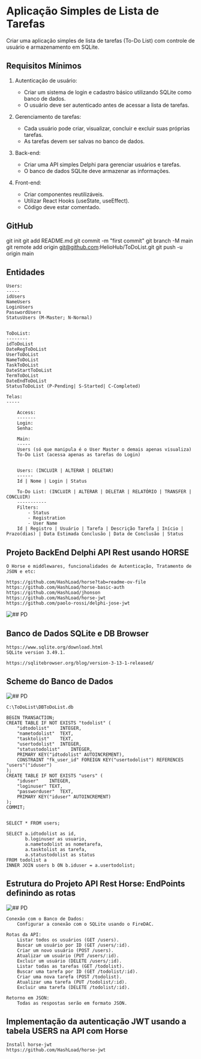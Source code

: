 # Aplicação Simples de Lista de Tarefas 

Criar uma aplicação simples de lista de tarefas (To-Do List) com controle de usuário e armazenamento em SQLite.

## Requisitos Mínimos

1. Autenticação de usuário:
	- Criar um sistema de login e cadastro básico utilizando SQLite como banco de dados.
	- O usuário deve ser autenticado antes de acessar a lista de tarefas.
	
2. Gerenciamento de tarefas:
	- Cada usuário pode criar, visualizar, concluir e excluir suas próprias tarefas.
	- As tarefas devem ser salvas no banco de dados.
	
3. Back-end:
	- Criar uma API simples Delphi para gerenciar usuários e tarefas.
	- O banco de dados SQLite deve armazenar as informações.
	
4. Front-end:
	- Criar componentes reutilizáveis.
	- Utilizar React Hooks (useState, useEffect).
	- Código deve estar comentado.


## GitHub

git init
git add README.md
git commit -m "first commit"
git branch -M main
git remote add origin git@github.com:HelioHub/ToDoList.git
git push -u origin main

## Entidades 

	Users:
	-----
	idUsers
	NameUsers
	LoginUsers
	PasswordUsers
	StatusUsers (M-Master; N-Normal)
	
	
	ToDoList:
	--------
	idToDoList
	DateRegToDoList
	UserToDoList
	NameToDoList
	TaskToDoList
	DateStartToDoList
	TermToDoList
	DateEndToDoList
	StatusToDoList (P-Pending| S-Started| C-Completed)
	
	Telas: 
	-----
	
		Access:
		-------
		Login:
		Senha:
			
		Main:
		-----
		Users (só que manipula é o User Master o demais apenas visualiza)
		To-Do List (acessa apenas as tarefas do Login)
			
		
		Users: (INCLUIR | ALTERAR | DELETAR)
		------
		Id | Nome | Login | Status
		
		To-Do List: (INCLUIR | ALTERAR | DELETAR | RELATÓRIO | TRANSFER | CONCLUIR)
		-----------
		Filters:
			- Status
			- Registration
			- User Name
		Id | Registro | Usuário | Tarefa | Descrição Tarefa | Início | Prazo(dias) | Data Estimada Conclusão | Data de Conclusão | Status 
			
## Projeto BackEnd Delphi API Rest usando HORSE 

    O Horse e middlewares, funcionalidades de Autenticação, Tratamento de JSON e etc: 
	
	https://github.com/HashLoad/horse?tab=readme-ov-file
	https://github.com/HashLoad/horse-basic-auth
	https://github.com/HashLoad/jhonson
	https://github.com/HashLoad/horse-jwt 
	https://github.com/paolo-rossi/delphi-jose-jwt
	
	

![## PD](https://github.com/HelioHub/ToDoList/blob/main/Imagens/BackEnd.png)


## Banco de Dados SQLite e DB Browser

	https://www.sqlite.org/download.html
	SQLite version 3.49.1.
	
	https://sqlitebrowser.org/blog/version-3-13-1-released/

## Scheme do Banco de Dados 

![## PD](https://github.com/HelioHub/ToDoList/blob/main/Imagens/DBBrowser.png)

	C:\ToDoList\DBToDoList.db
	
	BEGIN TRANSACTION;
	CREATE TABLE IF NOT EXISTS "todolist" (
		"idtodolist"	INTEGER,
		"nametodolist"	TEXT,
		"tasktolist"	TEXT,
		"usertodolist"	INTEGER,
		"statustodolist"	INTEGER,
		PRIMARY KEY("idtodolist" AUTOINCREMENT),
		CONSTRAINT "fk_user_id" FOREIGN KEY("usertodolist") REFERENCES "users"("iduser")
	);
	CREATE TABLE IF NOT EXISTS "users" (
		"iduser"	INTEGER,
		"loginuser"	TEXT,
		"passworduser"	TEXT,
		PRIMARY KEY("iduser" AUTOINCREMENT)
	);
	COMMIT;
	
	
	SELECT * FROM users;

	SELECT a.idtodolist as id, 
		   b.loginuser as usuario, 
		   a.nametodolist as nometarefa, 
		   a.tasktolist as tarefa, 
		   a.statustodolist as status  
	FROM todolist a 
	INNER JOIN users b ON b.iduser = a.usertodolist;	
	
	
## Estrutura do Projeto API Rest Horse: EndPoints definindo as rotas

![## PD](https://github.com/HelioHub/ToDoList/blob/main/Imagens/EndPoints.png)

	Conexão com o Banco de Dados:
		Configurar a conexão com o SQLite usando o FireDAC.

	Rotas da API:
		Listar todos os usuários (GET /users).
		Buscar um usuário por ID (GET /users/:id).
		Criar um novo usuário (POST /users).
		Atualizar um usuário (PUT /users/:id).
		Excluir um usuário (DELETE /users/:id).
		Listar todas as tarefas (GET /todolist).
		Buscar uma tarefa por ID (GET /todolist/:id).
		Criar uma nova tarefa (POST /todolist).
		Atualizar uma tarefa (PUT /todolist/:id).
		Excluir uma tarefa (DELETE /todolist/:id).

	Retorno em JSON:
		Todas as respostas serão em formato JSON.	
		
		
## Implementação da autenticação JWT usando a tabela USERS na API com Horse

	Install horse-jwt
	https://github.com/HashLoad/horse-jwt 
		